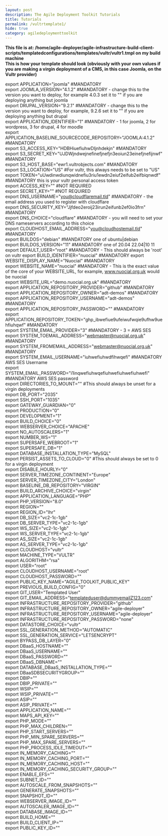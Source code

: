 ```yaml
---
layout: post
description: The Agile Deployment Toolkit Tutorials
title: Tutorials
permalink: /vultrtemplate1/
hide: true
category: agiledeploymenttoolkit
---
```


**This file is at: /home/agile-deployer/agile-infrastructure-build-client-scripts/templatedconfigurations/templates/vultr/vultr1.tmpl on my build machine**  
**This is how your template should look (obviously with your own values if you are making a virgin deployment of a CMS, in this case Joomla, on the Vultr provider)** 

export APPLICATION="joomla" #MANDATORY  
export JOOMLA_VERSION="4.1.2" #MANDATORY - change this to the version you want to deploy, for example 4.0.3 set it to "" if you are deploying anything but joomla  
export DRUPAL_VERSION="9.2.1"  #MANDATORY - change this to the version you want to deploy, for example, 9.2.6 set it to "" if you are deploying anything but drupal  
export APPLICATION_IDENTIFIER="1" #MANDATORY - 1 for joomla, 2 for wordpress, 3 for drupal, 4 for moodle  
export APPLICATION_BASELINE_SOURCECODE_REPOSITORY="JOOMLA:4.1.2" #MANDATORY   
export S3_ACCESS_KEY="HDBHiuefiuhwDIjnhdekjn"  #MANDATORY  
export S3_SECRET_KEY="UJDWjndwejnefinefjnefjn3eoiun23einefjnefijnwf"  #MANDATORY  
export S3_HOST_BASE="ewr1.vultrobjects.com" #MANDATORY  
export S3_LOCATION="US" #For vultr, this always needs to be set to "US"  
export TOKEN="uUwdinwdiunqwidnefiu3riu1ewdn2eiuf2eifub2eifbiqnwdf" #MANDATORY this is your vultr personal access token  
export ACCESS_KEY=""   #NOT REQUIRED  
export SECRET_KEY=""   #NOT REQUIRED  
export DNS_USERNAME="you@cloudflaremail.tld"  #MANDATORY - the email address you used to register with cloudflare  
export DNS_SECURITY_KEY="Jjfdeo2eroij23irun2eifunb2ef0io3frn"   #MANDATORY  
export DNS_CHOICE="cloudflare" #MANDATORY - you will need to set your DNS nameservers according to this choice  
export CLOUDHOST_EMAIL_ADDRESS="you@cloudhostemail.tld" #MANDATORY  
export BUILDOS="debian" #MANDATORY one of ubuntu|debian  
export BUILDOS_VERSION="11" #MANDATORY one of 20.04 22.04|10 11  
export DEFAULT_USER="root" #MANDATORY - This should always be 'root' on vultr 
export BUILD_IDENTIFIER="nuocial" #MANDATORY 
export WEBSITE_DISPLAY_NAME="Nuocial" #MANDATORY  
export WEBSITE_NAME="nuocial" #MANDATORY - This is the exact value of the core of your WEBSITE_URL, for example, www.nuocial.org.uk would be nuocial  
export WEBSITE_URL="demo.nuocial.org.uk"  #MANDATORY  
export APPLICATION_REPOSITORY_PROVIDER="github" #MANDATORY  
export APPLICATION_REPOSITORY_OWNER="adt-demos" #MANDATORY  
export APPLICATION_REPOSITORY_USERNAME="adt-demos" #MANDATORY  
export APPLICATION_REPOSITORY_PASSWORD="" #MANDATORY  
export APPLICATION_REPOSITORY_TOKEN="ghp_ibwefiue9ufeiwufwqie9ufhw9uehfiuhqwf" #MANDATORY  
export SYSTEM_EMAIL_PROVIDER="3" #MANDATORY - 3 = AWS SES  
export SYSTEM_TOEMAIL_ADDRESS="webmaster@nuocial.org.uk" #MANDATORY  
export SYSTEM_FROMEMAIL_ADDRESS="webmaster@nuocial.org.uk" #MANDATORY  
export SYSTEM_EMAIL_USERNAME="iuhwefiuhwdfihwqefi" #MANDATORY AWS SES Username  
export SYSTEM_EMAIL_PASSWORD="i1inqwefiuhwqefiuhwefiuhwefiuhwefi" #MANDATORY AWS SES password  
export DIRECTORIES_TO_MOUNT="" #This should always be unset for a virgin deployments  
export DB_PORT="2035"  
export SSH_PORT="1035"  
export GATEWAY_GUARDIAN="0"  
export PRODUCTION="0"  
export DEVELOPMENT="1"  
export BUILD_CHOICE="0"  
export WEBSERVER_CHOICE="APACHE"  
export NO_AUTOSCALERS="1"  
export NUMBER_WS="1"  
export SUPERSAFE_WEBROOT="1"  
export SUPERSAFE_DB="1"  
export DATABASE_INSTALLATION_TYPE="MySQL"  
export PERSIST_ASSETS_TO_CLOUD="0" #This should always be set to 0 for a virgin deployment  
export DISABLE_HOURLY="0"  
export SERVER_TIMEZONE_CONTINENT="Europe"  
export SERVER_TIMEZONE_CITY="London"  
export BASELINE_DB_REPOSITORY="VIRGIN"  
export BUILD_ARCHIVE_CHOICE="virgin"  
export APPLICATION_LANGUAGE="PHP"  
export PHP_VERSION="8.0"  
export REGION=""  
export REGION_ID="lhr"  
export DB_SIZE="vc2-1c-1gb"  
export DB_SERVER_TYPE="vc2-1c-1gb"  
export WS_SIZE="vc2-1c-1gb"  
export WS_SERVER_TYPE="vc2-1c-1gb"  
export AS_SIZE="vc2-1c-1gb"  
export AS_SERVER_TYPE="vc2-1c-1gb"  
export CLOUDHOST="vultr"  
export MACHINE_TYPE="VULTR"  
export ALGORITHM="rsa"  
export USER="root"  
export CLOUDHOST_USERNAME="root"  
export CLOUDHOST_PASSWORD=""  
export PUBLIC_KEY_NAME="AGILE_TOOLKIT_PUBLIC_KEY"    
export PREVIOUS_BUILD_CONFIG="0"  
export GIT_USER="Templated User"  
export GIT_EMAIL_ADDRESS="templateduser@dummyemailZ123.com"  
export INFRASTRUCTURE_REPOSITORY_PROVIDER="github"  
export INFRASTRUCTURE_REPOSITORY_OWNER="agile-deployer"  
export INFRASTRUCTURE_REPOSITORY_USERNAME="agile-deployer"  
export INFRASTRUCTURE_REPOSITORY_PASSWORD="none"  
export DATASTORE_CHOICE="vultr"  
export SSL_GENERATION_METHOD="AUTOMATIC"  
export SSL_GENERATION_SERVICE="LETSENCRYPT"  
export BYPASS_DB_LAYER="0"  
export DBaaS_HOSTNAME=""  
export DBaaS_USERNAME=""  
export DBaaS_PASSWORD=""  
export DBaaS_DBNAME=""  
export DATABASE_DBaaS_INSTALLATION_TYPE=""  
export DBaaSDBSECURITYGROUP=""  
export DBIP=""  
export DBIP_PRIVATE=""  
export WSIP=""  
export WSIP_PRIVATE=""  
export ASIP=""  
export ASIP_PRIVATE=""  
export APPLICATION_NAME=""  
export MAPS_API_KEY=""  
export PHP_MODE=""  
export PHP_MAX_CHILDREN=""  
export PHP_START_SERVERS=""  
export PHP_MIN_SPARE_SERVERS=""  
export PHP_MAX_SPARE_SERVERS=""  
export PHP_PROCESS_IDLE_TIMEOUT=""  
export IN_MEMORY_CACHING=""  
export IN_MEMORY_CACHING_PORT=""  
export IN_MEMORY_CACHING_HOST=""  
export IN_MEMORY_CACHING_SECURITY_GROUP=""  
export ENABLE_EFS=""  
export SUBNET_ID=""  
export AUTOSCALE_FROM_SNAPSHOTS=""  
export GENERATE_SNAPSHOTS=""  
export SNAPSHOT_ID=""  
export WEBSERVER_IMAGE_ID=""  
export AUTOSCALER_IMAGE_ID=""  
export DATABASE_IMAGE_ID=""  
export BUILD_HOME=""  
export BUILD_CLIENT_IP=""  
export PUBLIC_KEY_ID=""  
